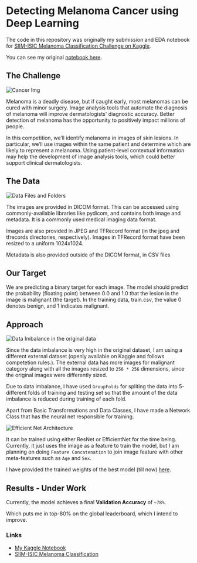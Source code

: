 # Detecting Melanoma Cancer using Deep Learning

The code in this repository was originally my submission and EDA notebook for [SIIM-ISIC Melanoma Classification Challenge on Kaggle](https://www.kaggle.com/c/siim-isic-melanoma-classification).

You can see my original [notebook here](https://www.kaggle.com/heyytanay/siim-isic-all-you-need-to-get-started/#data).

## The Challenge

![Cancer Img](images/cancer_img_siim.png "Benign and Malignant Cancer Images")

Melanoma is a deadly disease, but if caught early, most melanomas can be cured with minor surgery. Image analysis tools that automate the diagnosis of melanoma will improve dermatologists' diagnostic accuracy. Better detection of melanoma has the opportunity to positively impact millions of people.

In this competition, we’ll identify melanoma in images of skin lesions. In particular, we’ll use images within the same patient and determine which are likely to represent a melanoma. Using patient-level contextual information may help the development of image analysis tools, which could better support clinical dermatologists.

## The Data

![Data Files and Folders](images/data_siim.png "Data Files and Folders")

The images are provided in DICOM format. This can be accessed using commonly-available libraries like pydicom, and contains both image and metadata. It is a commonly used medical imaging data format.

Images are also provided in JPEG and TFRecord format (in the jpeg and tfrecords directories, respectively). Images in TFRecord format have been resized to a uniform 1024x1024.

Metadata is also provided outside of the DICOM format, in CSV files

## Our Target
We are predicting a binary target for each image. The model should predict the probability (floating point) between 0.0 and 1.0 that the lesion in the image is malignant (the target). In the training data, train.csv, the value 0 denotes benign, and 1 indicates malignant.

## Approach

![Data Imbalance in the original data](images/target_siim.png "Data Imbalance in the original data")

Since the data imbalance is very high in the original dataset, I am using a different external dataset (openly available on Kaggle and follows competetion rules.). The external data has more images for malignant category along with all the images resized to `256 * 256` dimensions, since the original images were differently sized.

Due to data imbalance, I have used `GroupFolds` for spliting the data into 5-different folds of training and testing set so that the amount of the data imbalance is reduced during training of each fold.

Apart from Basic Transformations and Data Classes, I have made a Network Class that has the neural net responsible for training. 

![Efficient Net Architecture](images/effnet_siim.png "Efficient Net Architecture")

It can be trained using either ResNet or EfficientNet for the time being. Currently, it just uses the image as a feature to train the model, but I am planning on doing `Feature Concatenation` to join image feature with other meta-features such as `Age` and `Sex`.

I have provided the trained weights of the best model (till now) [here](exports/best_model.pth).

## Results - Under Work

Currently, the model achieves a final **Validation Accuracy** of `~78%`.

Which puts me in top-80% on the global leaderboard, which I intend to improve.

### Links
- [My Kaggle Notebook](www.kaggle.com/heyytanay/siim-isic-all-you-need-to-get-started/)
- [SIIM-ISIC Melanoma Classification](https://www.kaggle.com/c/siim-isic-melanoma-classification)
